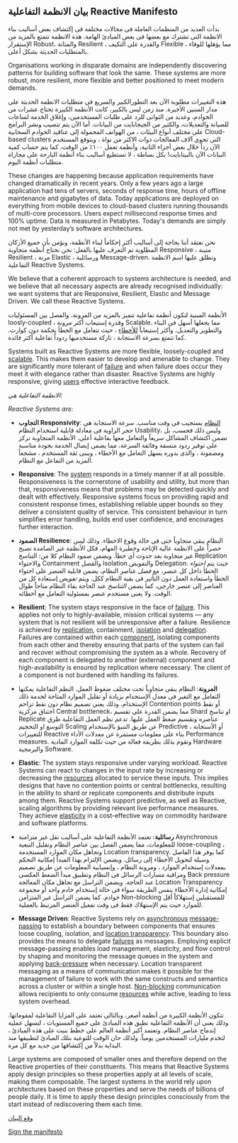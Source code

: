 بيان الانظمة التفاعلية
Reactive Manifesto
----------------------

بدأت العديد من المنظمات العاملة فى مجالات مختلفة فى إكتشاف بعض أساليب بناء الانظمة التى تشترك مع بعضها فى بعض المبادئ الهامة. هذة الانظمة تتمتع بالمزيد من الإستقرار Robust، والمتانة Resilient ، والقدرة على التكيف Flexible ، مما يؤهلها للوفاء بالمتطلبات الحديثة بشكل أعلى.

Organisations working in disparate domains are independently discovering patterns for building software that look the same. These systems are more robust, more resilient, more flexible and better positioned to meet modern demands. 

هذه التغييرات مطلوبة الآن بعد التطورالكبير والسريع فى متطلبات الانظمة الحديثة على مدار السنين الأخيرة. منذ زمن ليس بالكبير، كانت الأنظمة الكبيرة تحتاج عشرات من الخوادم، وعديد من الثوانى للرد على طلبات المستخدمين، وإغلاق الخدمة لساعات للصيانة والتعديلات، والكثير من الجيجابايت من البيانات. أما الآن يتم تنصيب ونشر البرامج على مختلف أنواع البيئات ، من الهواتف  المحمولة إلى عناقيد الخوادم السحابية Cloud-based clusters التى تحوي آلاف المعالجات ذوات الاكثر من نواة ، ويتوقع المستخدم الآن رداً خلال بعض أجزاء الثانية، وأنظمة تعمل ١٠٠٪ من الوقت، كما يتم حساب كمية البيانات الآن بالبيتابايت!
 بكل بساطة ، لا تستطيع أساليب بناء أنظمة البارحة على مجاراة متطلبات أنظمة اليوم.

These changes are happening because application requirements have changed dramatically in recent years. Only a few years ago a large application had tens of servers, seconds of response time, hours of offline maintenance and gigabytes of data. Today applications are deployed on everything from mobile devices to cloud-based clusters running thousands of multi-core processors. Users expect millisecond response times and 100% uptime. Data is measured in Petabytes. Today's demands are simply not met by yesterday’s software architectures.

نحن نعتقد أننا بحاجة إلى أساليب أكثر إحكاماً لبناء الأنظمة، ونؤمن بأن جميع الأركان المطلوبة تم التعرف عليها بالفعل: نحن نحتاج أنظمة متجاوبة Responsive ، متينة Resilient ، مرنة Elastic ، ورسائلية Message-driven. ونطلق عليها اسم الانظمة التفاعلية Reactive Systems.

We believe that a coherent approach to systems architecture is needed, and we believe that all necessary aspects are already recognised individually: we want systems that are Responsive, Resilient, Elastic and Message Driven. We call these Reactive Systems.

الأنظمة المبنية لتكون أنظمة تفاعلية تتميز بالمزيد من المرونة، والفصل بين المسئوليات loosly-coupled ، وقدرة إستيعاب أكثر مرونة Scalable. مما يجعلها أسهل فى البناء والتطوير والتعديل، وأكثر إستيعاباً [للأخطاء](/glossary#Failure) ، حيث تتعامل مع الخطأ بحكمة دون كوارث. كما تتمتع بسرعة الاستجابة ، تاركة مستخدميها ردوداً تفاعلية أكثر فائدة.

Systems built as Reactive Systems are more flexible, loosely-coupled and [scalable](/glossary#Scalability). This makes them easier to develop and amenable to change. They are significantly more tolerant of [failure](/glossary#Failure) and when failure does occur they meet it with elegance rather than disaster. Reactive Systems are highly responsive, giving [users](/glossary#User) effective interactive feedback. 

*الانظمة التفاعلية هي:*

*Reactive Systems are:*

* <a name="التجاوب"></a>**التجاوب Responsivity**: [النظام](/glossary#نظام) يستجيب فى وقت مناسب. سرعة الاستجابة هي حجر الزاوية فى معادلة قابلية استخدام النظام Usability، وليس ذلك فحسب، بل تضمن اكتشاف المشاكل سريعاً والتعامل معها بفاعلية أعلى. الأنظمة المتجاوبة تركز على توفير ردود متسقة وفائقة السرعة، مما يضمن إيصال الخدمة بجودة مناسبة ومضمونة ، والذى بدوره يسهل التعامل مع الأخطاء ، ويبنى ثقة المستخدم ، مشجعاً المزيد من التفاعل مع النظام.

* <a name="Responsive"></a>**Responsive**: The [system](/glossary#System) responds in a timely manner if at all possible. Responsiveness is the cornerstone of usability and utility, but more than that, responsiveness means that problems may be detected quickly and dealt with effectively. Responsive systems focus on providing rapid and consistent response times, establishing reliable upper bounds so they deliver a consistent quality of service. This consistent behaviour in turn simplifies error handling, builds end user confidence, and encourages further interaction. 

* <a name="الصمود"></a>**الصمود Resilience**: النظام يبقى متجاوباً حتى فى حالة وقوع الاخطاء. وذلك ليس حصراً على الانظمة عالية الإتاحة وخطيرة المهام، فكل الأنظمة غير الصامدة تصبح غير متجاوبة بعد حدوث أي خطأ. ويضمن صمود النظام كلا من: التناسخ Replication والاحتواء Containment والفصل Isolation والتفويض Delegation. حيث يتم *احتواء* الخطأ داخل كل عنصر، مع *فصل* عناصر النظام، يضمن قابلية العنصر على احتواء الخطأ واستعادة العمل دون التأثير فى بقية النظام ككل. ويتم *تفويض* إستعادة كل من العناصر إلى عنصر خارجى، كما يضمن *التناسخ* عند الحاجة بقاء النظام متاحاً طوال الوقت. ولا يعنى مستخدم عنصر بمسئولية التعامل مع أخطائه.

* <a name="Resilient"></a>**Resilient**: The system stays responsive in the face of [failure](/glossary#Failure). This applies not only to highly-available, mission critical systems — any system that is not resilient will be unresponsive after a failure. Resilience is achieved by [replication](/glossary#Replication), containment, [isolation](/glossary#Isolation) and [delegation](/glossary#Delegation). Failures are contained within each [component](/glossary#Component), isolating components from each other and thereby ensuring that parts of the system can fail and recover without compromising the system as a whole. Recovery of each component is delegated to another (external) component and high-availability is ensured by replication where necessary. The client of a component is not burdened with handling its failures.

* <a name="المرونة"></a>**المرونة**: النظام يبقى متجاوباً تحت مختلف ضغوط العمل. النظم التفاعلية يمكنها التعامل مع التغير فى معدل الإستخدام بزيادة أو تقليل الموارد المتاحة لخدمة ذلك الإستخدام. وذلك يعني تصميم نظام دون نقط تزاحم Contention points أو نقط اختناق مركزية Central bottleneck، مما يضمن القدرة على تقسيم Shard او تناسخ Replicate عناصره وتقسيم ضغط العمل عليها.
تدعم نظم العمل التفاعلية طرق التوسع او التحجيم Scaling عن طريق التنبؤ بالإستخدام Predictive ، أو الأستجابة للتغييرات Reactive بناء على معلومات مستمرة عن معدلات الأداء Performance measures. وتقوم بذلك بطريقة فعالة من حيث تكلفة الموارد المادية Hardware والبرمجية Software.

* <a name="Elastic"></a>**Elastic**: The system stays responsive under varying workload. Reactive Systems can react to changes in the input rate by increasing or decreasing the [resources](/glossary#Resource) allocated to service these inputs. This implies designs that have no contention points or central bottlenecks, resulting in the ability to shard or replicate components and distribute inputs among them. Reactive Systems support predictive, as well as Reactive, scaling algorithms by providing relevant live performance measures. They achieve [elasticity](/glossary#Elasticity) in a cost-effective way on commodity hardware and software platforms.

* <a name="رسائلية"></a>**رسائلية**: تعتمد الأنظمة التفاعلية على أساليب نقل غير متزامنة Asynchronous للمعلومات، مما يضمن الفصل بين عناصر النظام وتقليل التبعية loose-coupling ، وتجاهل مكان الموارد المستخدمة Location transparency. كما يوفر هذا الفاصل وسيلة لتحويل الأخطاء إلى رسائل.
ويضمن الإلتزام بهذا المبدأ إمكانية التحكم بمعدلات إستخدام الموارد ، ومرونة النظام ، وإنسيابية المعلومات عن طريق تصميم ومراقبة مسارات الرسائل فى النظام وتطبيق مبدأ الضغط العكسى Back pressure عند الحاجة.
ويضمن التراسل مع تجاهل مكان المعالجة Location Transparency إمكانية إدارة الأخطاء بنفس الطريقة سواء فى حالة إستخدام خادم واحد أو مجموعة خوادم.
كما يضمن التراسل غير المتزامن Non-blocking للمستقبلين إستهلاكاً أقل للموارد حيث يتم الإستهلاك فقط فى وقت تفعيل العنصر المرتبط بالعملية.

* <a name="Message-Driven"></a>**Message Driven**: Reactive Systems rely on [asynchronous](/glossary#Asynchronous) [message-passing](/glossary#Message-Driven) to establish a boundary between components that ensures loose coupling, isolation, and [location transparency](/glossary#Location-Transparency). This boundary also provides the means to delegate [failures](/glossary#Failure) as messages. Employing explicit message-passing enables load management, elasticity, and flow control by shaping and monitoring the message queues in the system and applying [back-pressure](/glossary#Back-Pressure) when necessary. Location transparent messaging as a means of communication makes it possible for the management of failure to work with the same constructs and semantics across a cluster or within a single host. [Non-blocking](/glossary#Non-Blocking) communication allows recipients to only consume [resources](/glossary#Resource) while active, leading to less system overhead.

تتكون الأنظمة الكبيرة من أنظمة أصغر، وبالتالى تعتمد على المزايا التفاعلية لمقوماتها. وذلك يعنى أن الأنظمة التفاعلية تطبق هذه المبادئ على جميع المستويات ، لتسهل عملية إندماج عناصر النظام. وتعتمد أكبر أنظمة العالم على خطط بنيت على هذه المبادئ ، لتخدم مليارات المستخدمين يومياً. ولذلك حان الوقت للتوعية بتلك المبادئ لتطبيقها منذ البداية بدلاً من إكتشافها من جديد مع كل مرة. 

Large systems are composed of smaller ones and therefore depend on the Reactive properties of their constituents. This means that Reactive Systems apply design principles so these properties apply at all levels of scale, making them composable. The largest systems in the world rely upon architectures based on these properties and serve the needs of billions of people daily. It is time to apply these design principles consciously from the start instead of rediscovering them each time.

[وقع البيان](http://www.reactivemanifesto.org/#sign-button)

[Sign the manifesto](http://www.reactivemanifesto.org/#sign-button)


